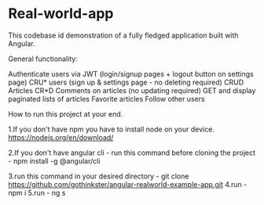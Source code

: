 # Real-world-app
This codebase id demonstration of a fully fledged application built with Angular.

General functionality:

Authenticate users via JWT (login/signup pages + logout button on settings page)
CRU* users (sign up & settings page - no deleting required)
CRUD Articles
CR*D Comments on articles (no updating required)
GET and display paginated lists of articles
Favorite articles
Follow other users


How to run this project at your end.

1.If you don't have npm you have to install node on your device.
https://nodejs.org/en/download/

2.If you don't have angular cli - run this command before cloning the project - npm install -g @angular/cli

3.run this command in your desired directory - git clone https://github.com/gothinkster/angular-realworld-example-app.git
4.run - npm i
5.run - ng s




